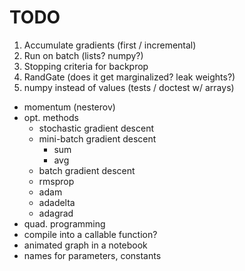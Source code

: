 # TODO

1. Accumulate gradients (first / incremental)
2. Run on batch (lists? numpy?)
3. Stopping criteria for backprop
4. RandGate (does it get marginalized? leak weights?)
5. numpy instead of values (tests / doctest w/ arrays)

- momentum (nesterov)
- opt. methods
    - stochastic gradient descent
    - mini-batch gradient descent
        - sum
        - avg
    - batch gradient descent
    - rmsprop
    - adam
    - adadelta
    - adagrad
- quad. programming
- compile into a callable function?
- animated graph in a notebook
- names for parameters, constants